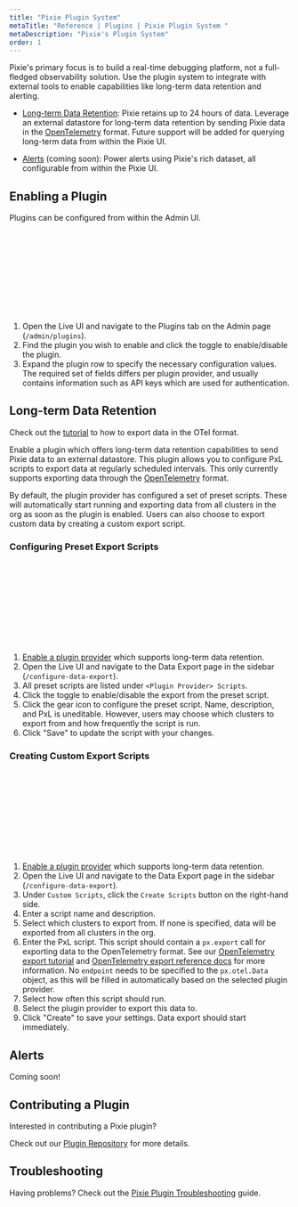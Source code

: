 ```yaml
---
title: "Pixie Plugin System"
metaTitle: "Reference | Plugins | Pixie Plugin System "
metaDescription: "Pixie's Plugin System"
order: 1
---
```


Pixie's primary focus is to build a real-time debugging platform, not a full-fledged observability solution. Use the plugin system to integrate with external tools to enable capabilities like long-term data retention and alerting.

- [Long-term Data Retention](#long-term-data-retention): Pixie retains up to 24 hours of data. Leverage an external datastore for long-term data retention by sending Pixie data in the [OpenTelemetry](https://opentelemetry.io/) format. Future support will be added for querying long-term data from within the Pixie UI.

- [Alerts](#alerts) (coming soon): Power alerts using Pixie's rich dataset, all configurable from within the Pixie UI.

## Enabling a Plugin

Plugins can be configured from within the Admin UI.

<svg title='Plugins are accessible through the Admin UI.' src='plugin/plugins_page.png'/>

1. Open the Live UI and navigate to the Plugins tab on the Admin page (`/admin/plugins`).
2. Find the plugin you wish to enable and click the toggle to enable/disable the plugin.
3. Expand the plugin row to specify the necessary configuration values. The required set of fields differs per plugin provider, and usually contains information such as API keys which are used for authentication.

## Long-term Data Retention

<Alert variant="outlined" severity="info">Check out the <a href="/tutorials/integrations/otel/">tutorial</a> to how to export data in the OTel format.</Alert>

Enable a plugin which offers long-term data retention capabilities to send Pixie data to an external datastore. This plugin allows you to configure PxL scripts to export data at regularly scheduled intervals. This only currently supports exporting data through the [OpenTelemetry](https://opentelemetry.io/) format.

By default, the plugin provider has configured a set of preset scripts. These will automatically start running and exporting data from all clusters in the org as soon as the plugin is enabled. Users can also choose to export custom data by creating a custom export script.

### Configuring Preset Export Scripts

<svg title='You can view preset scripts for a plugin in the Data Export page.' src='plugin/preset_scripts.png'/>

1. [Enable a plugin provider](#enabling-a-plugin) which supports long-term data retention.
2. Open the Live UI and navigate to the Data Export page in the sidebar (`/configure-data-export`).
3. All preset scripts are listed under `<Plugin Provider> Scripts`.
4. Click the toggle to enable/disable the export from the preset script.
5. Click the gear icon to configure the preset script. Name, description, and PxL is uneditable. However, users may choose which clusters to export from and how frequently the script is run.
6. Click "Save" to update the script with your changes.

### Creating Custom Export Scripts

<svg title='Create a custom script in the Data Export page by clicking `Create Scripts`.' src='plugin/custom_scripts.png'/>

1. [Enable a plugin provider](#enabling-a-plugin) which supports long-term data retention.
2. Open the Live UI and navigate to the Data Export page in the sidebar (`/configure-data-export`).
3. Under `Custom Scripts`, click the `Create Scripts` button on the right-hand side.
4. Enter a script name and description.
5. Select which clusters to export from. If none is specified, data will be exported from all clusters in the org.
6. Enter the PxL script. This script should contain a `px.export` call for exporting data to the OpenTelemetry format. See our [OpenTelemetry export tutorial](/tutorials/integrations/otel/) and [OpenTelemetry export reference docs](/reference/pxl/otel-export/) for more information. No `endpoint` needs to be specified to the `px.otel.Data` object, as this will be filled in automatically based on the selected plugin provider.
7. Select how often this script should run.
8. Select the plugin provider to export this data to.
9. Click "Create" to save your settings. Data export should start immediately.

## Alerts

Coming soon!

## Contributing a Plugin

Interested in contributing a Pixie plugin?

Check out our [Plugin Repository](https://github.com/pixie-io/pixie-plugin) for more details.

## Troubleshooting

Having problems? Check out the [Pixie Plugin Troubleshooting](/about-pixie/troubleshooting/#troubleshooting-troubleshooting-a-pixie-plugin) guide.
